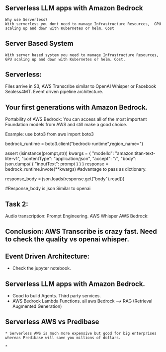 ## Serverless LLM apps with Amazon Bedrock
    Why use Serverless? 
    With serverless you dont need to manage Infrastructure Resources,  GPU scaling up and down with Kubernetes or helm. Cost

## Server Based System
    With server based system you need to manage Infrastructure Resources,  GPU scaling up and down with Kubernetes or helm. Cost.

## Serverless: 
   Files arrive in S3, AWS Transcribe similar to OpenAI Whisper
   or Facebook Sealess4MT. Event driven pipeline architecture.


## Your first generations with Amazon Bedrock.
   Portability of AWS Bedrock:
   You can access all of the most important Foundation models 
   from AWS and still make a good choice.

   Example: use boto3 from aws
   import boto3

   bedrock_runtime = boto3.client("bedrock-runtime",region_name=")
   
   assert (isinstance(prompt,str))
   kwargs = {
    "modelId": "amazon.titan-text-lite-v1",
    "contentType": "application/json",
    "accept": "*/*",
    "body": json.dumps(
        {
            "inputText": prompt
        }
    )
    }
   response =  bedrock_runtime.invote(**kwargs) #advantage to pass as dictionary. 

   response_body = json.loads(response.get("body").read())

   #Response_body is json
    Similar to openai


## Task 2:
   Audio transcription: Prompt Engineering. AWS Whisper
   AWS Bedrock: 
   
## Conclusion: AWS Transcribe is crazy fast. Need to check the quality vs openai whisper.


## Event Driven Architecture: 
   * Check the jupyter notebook.

## Serverless LLM apps with Amazon Bedrock.
   * Good to build Agents. Third party services.
   * AWS Bedrock Lambda Functions. all aws Bedrock --> RAG (Retrieval Augmented Generation)
    
##  Serverless AWS vs Predibase
    * Serverless AWS is much more expensive but good for big enterprises whereas Predibase will save you millions of dollars.

    * 